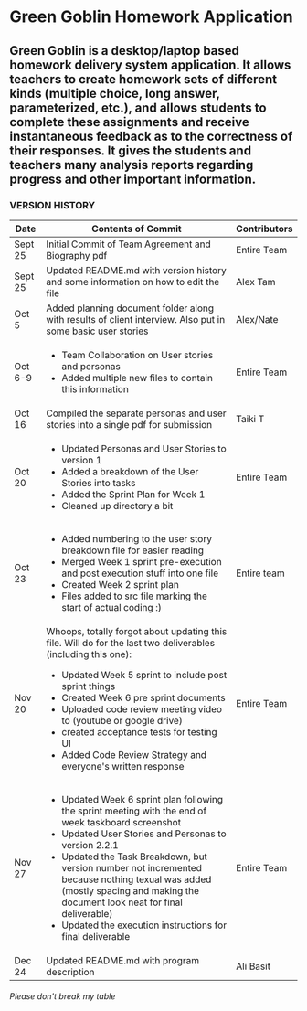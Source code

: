 # Green Goblin Homework Application
Green Goblin is a desktop/laptop based homework delivery system application.  It allows teachers to create homework sets of different kinds (multiple choice, long answer, parameterized, etc.), and allows students to complete these assignments and receive instantaneous feedback as to the correctness of their responses. It gives the students and teachers many analysis reports regarding progress and other important information.
---

### VERSION HISTORY

|Date|Contents of Commit|Contributors
---|---|---
Sept 25|Initial Commit of Team Agreement and Biography pdf|Entire Team
Sept 25|Updated README.md with version history and some information on how to edit the file|Alex Tam
Oct 5|Added planning document folder along with results of client interview. Also put in some basic user stories|Alex/Nate
Oct 6-9|<ul><li>Team Collaboration on User stories and personas</li><li>Added multiple new files to contain this information</li></ul>|Entire Team
Oct 16|Compiled the separate personas and user stories into a single pdf for submission|Taiki T
Oct 20|<ul><li>Updated Personas and User Stories to version 1</li><li>Added a breakdown of the User Stories into tasks</li><li>Added the Sprint Plan for Week 1</li><li>Cleaned up directory a bit</li></ul>|Entire Team
Oct 23|<ul><li>Added numbering to the user story breakdown file for easier reading</li><li>Merged Week 1 sprint pre-execution and post execution stuff into one file</li><li>Created Week 2 sprint plan</li><li>Files added to src file marking the start of actual coding :)</ul>|Entire team
Nov 20|Whoops, totally forgot about updating this file. Will do for the last two deliverables (including this one):<ul><li>Updated Week 5 sprint to include post sprint things</li><li>Created Week 6 pre sprint documents</li><li>Uploaded code review meeting video to (youtube or google drive)</li><li>created acceptance tests for testing UI</li><li>Added Code Review Strategy and everyone's written response</li></ul>|Entire Team
Nov 27|<ul><li>Updated Week 6 sprint plan following the sprint meeting with the end of week taskboard screenshot</li><li>Updated User Stories and Personas to version 2.2.1</li><li>Updated the Task Breakdown, but version number not incremented because nothing texual was added (mostly spacing and making the document look neat for final deliverable)</li><li>Updated the execution instructions for final deliverable</li></ul>|Entire Team
Dec 24|Updated README.md with program description|Ali Basit

###### Please don't break my table
